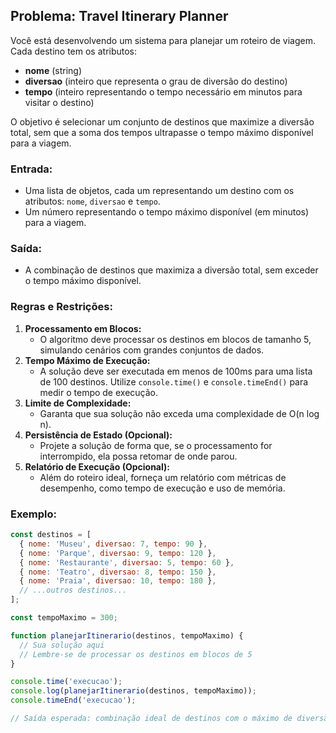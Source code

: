 ## Problema: Travel Itinerary Planner

Você está desenvolvendo um sistema para planejar um roteiro de viagem. Cada destino tem os atributos:
- **nome** (string)
- **diversao** (inteiro que representa o grau de diversão do destino)
- **tempo** (inteiro representando o tempo necessário em minutos para visitar o destino)

O objetivo é selecionar um conjunto de destinos que maximize a diversão total, sem que a soma dos tempos ultrapasse o tempo máximo disponível para a viagem.

### Entrada:
- Uma lista de objetos, cada um representando um destino com os atributos: `nome`, `diversao` e `tempo`.
- Um número representando o tempo máximo disponível (em minutos) para a viagem.

### Saída:
- A combinação de destinos que maximiza a diversão total, sem exceder o tempo máximo disponível.

### Regras e Restrições:
1. **Processamento em Blocos:**
   - O algoritmo deve processar os destinos em blocos de tamanho 5, simulando cenários com grandes conjuntos de dados.
2. **Tempo Máximo de Execução:**
   - A solução deve ser executada em menos de 100ms para uma lista de 100 destinos. Utilize `console.time()` e `console.timeEnd()` para medir o tempo de execução.
3. **Limite de Complexidade:**
   - Garanta que sua solução não exceda uma complexidade de O(n log n).
4. **Persistência de Estado (Opcional):**
   - Projete a solução de forma que, se o processamento for interrompido, ela possa retomar de onde parou.
5. **Relatório de Execução (Opcional):**
   - Além do roteiro ideal, forneça um relatório com métricas de desempenho, como tempo de execução e uso de memória.

### Exemplo:
```javascript
const destinos = [
  { nome: 'Museu', diversao: 7, tempo: 90 },
  { nome: 'Parque', diversao: 9, tempo: 120 },
  { nome: 'Restaurante', diversao: 5, tempo: 60 },
  { nome: 'Teatro', diversao: 8, tempo: 150 },
  { nome: 'Praia', diversao: 10, tempo: 180 },
  // ...outros destinos...
];

const tempoMaximo = 300;

function planejarItinerario(destinos, tempoMaximo) {
  // Sua solução aqui
  // Lembre-se de processar os destinos em blocos de 5
}

console.time('execucao');
console.log(planejarItinerario(destinos, tempoMaximo));
console.timeEnd('execucao');

// Saída esperada: combinação ideal de destinos com o máximo de diversão dentro do tempo disponível
``` 